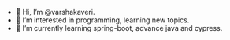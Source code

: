 - 👋 Hi, I’m @varshakaveri.
- 👀 I’m interested in programming, learning new topics. 
- 🌱 I’m currently learning spring-boot, advance java and cypress. 

<!---
varshakaveri/varshakaveri is a ✨ special ✨ repository because its `README.md` (this file) appears on your GitHub profile.
You can click the Preview link to take a look at your changes.
--->
